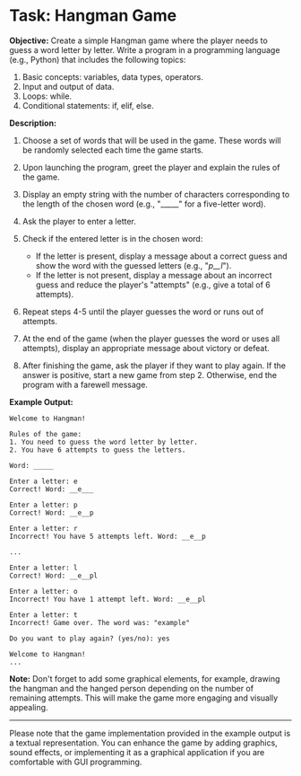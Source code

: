 # Task: Hangman Game

**Objective:** Create a simple Hangman game where the player needs to guess a word letter by letter. Write a program in a programming language (e.g., Python) that includes the following topics:

1. Basic concepts: variables, data types, operators.
2. Input and output of data.
3. Loops: while.
4. Conditional statements: if, elif, else.

**Description:**
1. Choose a set of words that will be used in the game. These words will be randomly selected each time the game starts.

2. Upon launching the program, greet the player and explain the rules of the game.

3. Display an empty string with the number of characters corresponding to the length of the chosen word (e.g., "_____" for a five-letter word).

4. Ask the player to enter a letter.

5. Check if the entered letter is in the chosen word:
   - If the letter is present, display a message about a correct guess and show the word with the guessed letters (e.g., "_p__l_").
   - If the letter is not present, display a message about an incorrect guess and reduce the player's "attempts" (e.g., give a total of 6 attempts).

6. Repeat steps 4-5 until the player guesses the word or runs out of attempts.

7. At the end of the game (when the player guesses the word or uses all attempts), display an appropriate message about victory or defeat.

8. After finishing the game, ask the player if they want to play again. If the answer is positive, start a new game from step 2. Otherwise, end the program with a farewell message.

**Example Output:**
```
Welcome to Hangman!

Rules of the game:
1. You need to guess the word letter by letter.
2. You have 6 attempts to guess the letters.

Word: _____

Enter a letter: e
Correct! Word: __e___

Enter a letter: p
Correct! Word: __e__p

Enter a letter: r
Incorrect! You have 5 attempts left. Word: __e__p

...

Enter a letter: l
Correct! Word: __e__pl

Enter a letter: o
Incorrect! You have 1 attempt left. Word: __e__pl

Enter a letter: t
Incorrect! Game over. The word was: "example"

Do you want to play again? (yes/no): yes

Welcome to Hangman!
...
```

**Note:**
Don't forget to add some graphical elements, for example, drawing the hangman and the hanged person depending on the number of remaining attempts. This will make the game more engaging and visually appealing.

---
Please note that the game implementation provided in the example output is a textual representation. You can enhance the game by adding graphics, sound effects, or implementing it as a graphical application if you are comfortable with GUI programming.
